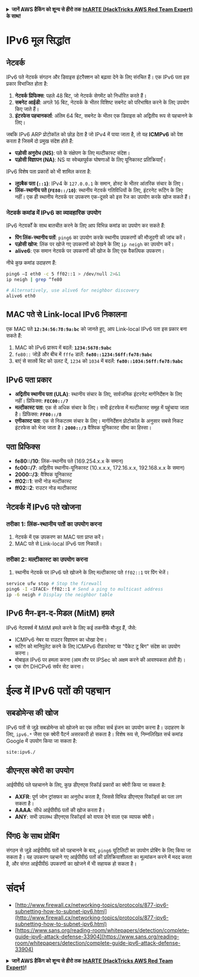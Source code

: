 <details>

<summary><strong>जानें AWS हैकिंग को शून्य से हीरो तक</strong> <a href="https://training.hacktricks.xyz/courses/arte"><strong>htARTE (HackTricks AWS Red Team Expert)</strong></a><strong> के साथ!</strong></summary>

HackTricks का समर्थन करने के अन्य तरीके:

* अगर आप चाहते हैं कि आपकी **कंपनी HackTricks में विज्ञापित हो** या **HackTricks को PDF में डाउनलोड करें** तो [**सब्सक्रिप्शन प्लान**](https://github.com/sponsors/carlospolop) देखें!
* [**आधिकारिक PEASS और HackTricks स्वैग**](https://peass.creator-spring.com) प्राप्त करें
* [**The PEASS Family**](https://opensea.io/collection/the-peass-family) का खोज करें, हमारा विशेष [**NFTs**](https://opensea.io/collection/the-peass-family) संग्रह
* **शामिल हों** 💬 [**डिस्कॉर्ड समूह**](https://discord.gg/hRep4RUj7f) या [**टेलीग्राम समूह**](https://t.me/peass) या हमें **ट्विटर** 🐦 [**@hacktricks_live**](https://twitter.com/hacktricks_live)** पर फॉलो** करें।
* **अपने हैकिंग ट्रिक्स साझा करें, HackTricks** और [**HackTricks Cloud**](https://github.com/carlospolop/hacktricks) github repos को PRs जमा करके।

</details>


# IPv6 मूल सिद्धांत

## नेटवर्क

IPv6 पते नेटवर्क संगठन और डिवाइस इंटरैक्शन को बढ़ावा देने के लिए संरचित हैं। एक IPv6 पता इस प्रकार विभाजित होता है:

1. **नेटवर्क प्रिफिक्स**: पहले 48 बिट, जो नेटवर्क सेगमेंट को निर्धारित करते हैं।
2. **सबनेट आईडी**: अगले 16 बिट, नेटवर्क के भीतर विशिष्ट सबनेट को परिभाषित करने के लिए उपयोग किए जाते हैं।
3. **इंटरफेस पहचानकर्ता**: अंतिम 64 बिट, सबनेट के भीतर एक डिवाइस को अद्वितीय रूप से पहचानने के लिए।

जबकि IPv6 ARP प्रोटोकॉल को छोड़ देता है जो IPv4 में पाया जाता है, तो यह **ICMPv6** को पेश करता है जिसमें दो प्रमुख संदेश होते हैं:
- **पड़ोसी अनुरोध (NS)**: पते के संक्षेपण के लिए मल्टीकास्ट संदेश।
- **पड़ोसी विज्ञापन (NA)**: NS या स्वेच्छापूर्वक घोषणाओं के लिए यूनिकास्ट प्रतिक्रियाएँ।

IPv6 विशेष पता प्रकारों को भी शामिल करता है:
- **लूपबैक पता (`::1`)**: IPv4 के `127.0.0.1` के समान, होस्ट के भीतर आंतरिक संचार के लिए।
- **लिंक-स्थानीय पते (`FE80::/10`)**: स्थानीय नेटवर्क गतिविधियों के लिए, इंटरनेट रूटिंग के लिए नहीं। एक ही स्थानीय नेटवर्क पर उपकरण एक-दूसरे को इस रेंज का उपयोग करके खोज सकते हैं।

### नेटवर्क कमांड में IPv6 का व्यावहारिक उपयोग

IPv6 नेटवर्कों के साथ बातचीत करने के लिए आप विभिन्न कमांड का उपयोग कर सकते हैं:
- **पिंग लिंक-स्थानीय पतों**: `ping6` का उपयोग करके स्थानीय उपकरणों की मौजूदगी की जांच करें।
- **पड़ोसी खोज**: लिंक पर खोजे गए उपकरणों को देखने के लिए `ip neigh` का उपयोग करें।
- **alive6**: एक समान नेटवर्क पर उपकरणों की खोज के लिए एक वैकल्पिक उपकरण।

नीचे कुछ कमांड उदाहरण हैं:
```bash
ping6 –I eth0 -c 5 ff02::1 > /dev/null 2>&1
ip neigh | grep ^fe80

# Alternatively, use alive6 for neighbor discovery
alive6 eth0
```
## **MAC पते से Link-local IPv6 निकालना**

एक MAC पते **`12:34:56:78:9a:bc`** को जानते हुए, आप Link-local IPv6 पता इस प्रकार बना सकते हैं:

1. MAC को IPv6 प्रारूप में बदलें: **`1234:5678:9abc`**
2. `fe80::` जोड़ें और बीच में `fffe` डालें: **`fe80::1234:56ff:fe78:9abc`**
3. बाएं से सातवें बिट को उलट दें, `1234` को `1034` में बदलें: **`fe80::1034:56ff:fe78:9abc`**

## **IPv6 पता प्रकार**

- **अद्वितीय स्थानीय पता (ULA)**: स्थानीय संचार के लिए, सार्वजनिक इंटरनेट मार्गनिर्देशन के लिए नहीं। प्रिफिक्स: **`FEC00::/7`**
- **मल्टीकास्ट पता**: एक से अधिक संचार के लिए। सभी इंटरफेस में मल्टीकास्ट समूह में पहुंचाया जाता है। प्रिफिक्स: **`FF00::/8`**
- **एनीकास्ट पता**: एक से निकटतम संचार के लिए। मार्गनिर्देशन प्रोटोकॉल के अनुसार सबसे निकट इंटरफेस को भेजा जाता है। **`2000::/3`** वैश्विक यूनिकास्ट सीमा का हिस्सा।

## **पता प्रिफिक्स**
- **fe80::/10**: लिंक-स्थानीय पते (169.254.x.x के समान)
- **fc00::/7**: अद्वितीय स्थानीय-यूनिकास्ट (10.x.x.x, 172.16.x.x, 192.168.x.x के समान)
- **2000::/3**: वैश्विक यूनिकास्ट
- **ff02::1**: सभी नोड मल्टीकास्ट
- **ff02::2**: राउटर नोड मल्टीकास्ट

## **नेटवर्क में IPv6 पते खोजना**

### तरीका 1: लिंक-स्थानीय पतों का उपयोग करना
1. नेटवर्क में एक उपकरण का MAC पता प्राप्त करें।
2. MAC पते से Link-local IPv6 पता निकालें।

### तरीका 2: मल्टीकास्ट का उपयोग करना
1. स्थानीय नेटवर्क पर IPv6 पते खोजने के लिए मल्टीकास्ट पते `ff02::1` पर पिंग भेजें।
```bash
service ufw stop # Stop the firewall
ping6 -I <IFACE> ff02::1 # Send a ping to multicast address
ip -6 neigh # Display the neighbor table
```
## IPv6 मैन-इन-द-मिडल (MitM) हमले
IPv6 नेटवर्क्स में MitM हमले करने के लिए कई तकनीकें मौजूद हैं, जैसे:

- ICMPv6 नेबर या राउटर विज्ञापन का धोखा देना।
- रूटिंग को मानिपुलेट करने के लिए ICMPv6 रीडायरेक्ट या "पैकेट टू बिग" संदेश का उपयोग करना।
- मोबाइल IPv6 पर हमला करना (आम तौर पर IPSec को अक्षम करने की आवश्यकता होती है)।
- एक रोग DHCPv6 सर्वर सेट करना।


# ईल्ड में IPv6 पतों की पहचान

## सबडोमेन्स की खोज
IPv6 पतों से जुड़े सबडोमेन्स को खोजने का एक तरीका सर्च इंजन का उपयोग करना है। उदाहरण के लिए, `ipv6.*` जैसा एक क्वेरी पैटर्न असरकारी हो सकता है। विशेष रूप से, निम्नलिखित सर्च कमांड Google में उपयोग किया जा सकता है:
```bash
site:ipv6./
```
## डीएनएस क्वेरी का उपयोग
आईपीवी6 पते पहचानने के लिए, कुछ डीएनएस रिकॉर्ड प्रकारों का क्वेरी किया जा सकता है:
- **AXFR**: पूर्ण जोन ट्रांसफर का अनुरोध करता है, जिससे विभिन्न डीएनएस रिकॉर्ड्स का पता लग सकता है।
- **AAAA**: सीधे आईपीवी6 पतों की खोज करता है।
- **ANY**: सभी उपलब्ध डीएनएस रिकॉर्ड्स को वापस देने वाला एक व्यापक क्वेरी।

## पिंग6 के साथ प्रोबिंग
संगठन से जुड़े आईपीवी6 पतों को पहचानने के बाद, `ping6` यूटिलिटी का उपयोग प्रोबिंग के लिए किया जा सकता है। यह उपकरण पहचाने गए आईपीवी6 पतों की प्रतिक्रियाशीलता का मूल्यांकन करने में मदद करता है, और संगत आईपीवी6 उपकरणों का खोजने में भी सहायक हो सकता है।


# संदर्भ

* [http://www.firewall.cx/networking-topics/protocols/877-ipv6-subnetting-how-to-subnet-ipv6.html](http://www.firewall.cx/networking-topics/protocols/877-ipv6-subnetting-how-to-subnet-ipv6.html)
* [https://www.sans.org/reading-room/whitepapers/detection/complete-guide-ipv6-attack-defense-33904](https://www.sans.org/reading-room/whitepapers/detection/complete-guide-ipv6-attack-defense-33904)


<details>

<summary><strong>जानें AWS हैकिंग को शून्य से हीरो तक</strong> <a href="https://training.hacktricks.xyz/courses/arte"><strong>htARTE (HackTricks AWS Red Team Expert)</strong></a><strong>!</strong></summary>

HackTricks का समर्थन करने के अन्य तरीके:

* यदि आप अपनी कंपनी का विज्ञापन देखना चाहते हैं **HackTricks** में या **HackTricks को PDF में डाउनलोड** करना चाहते हैं तो [**सब्सक्रिप्शन प्लान्स**](https://github.com/sponsors/carlospolop) देखें!
* [**आधिकारिक PEASS & HackTricks स्वैग**](https://peass.creator-spring.com) प्राप्त करें
* हमारे विशेष [**NFTs**](https://opensea.io/collection/the-peass-family) संग्रह [**The PEASS Family**](https://opensea.io/collection/the-peass-family) खोजें
* **शामिल हों** 💬 [**डिस्कॉर्ड समूह**](https://discord.gg/hRep4RUj7f) या [**टेलीग्राम समूह**](https://t.me/peass) या हमें **ट्विटर** 🐦 [**@hacktricks_live**](https://twitter.com/hacktricks_live) पर **फॉलो** करें।
* **अपने हैकिंग ट्रिक्स साझा करें** हैकिंग ट्रिक्स और हैकिंग ट्रिक्स क्लाउड गिटहब रेपो में पीआर जमा करके।

</details>
